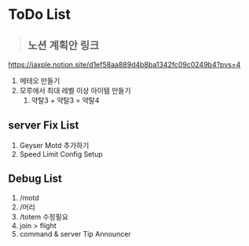 # ToDo List
> ## 노션 계획안 링크
https://jaxple.notion.site/d1ef58aa889d4b8ba1342fc09c0249b4?pvs=4

1. 메테오 만들기
2. 모루에서 최대 레벨 이상 아이템 만들기
   1. 약탈3 + 약탈3 = 약탈4

## server Fix List
1. Geyser Motd 추가하기
2. Speed Limit Config Setup

## Debug List
1. /motd
2. /머리
3. /totem 수정필요
4. join > flight
5. command & server Tip Announcer